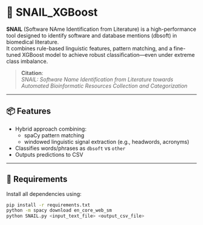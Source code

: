 # 🐌 SNAIL_XGBoost

**SNAIL** (Software NAme Identification from Literature) is a high-performance tool designed to identify software and database mentions (dbsoft) in biomedical literature.  
It combines rule-based linguistic features, pattern matching, and a fine-tuned XGBoost model to achieve robust classification—even under extreme class imbalance.

> **Citation**:  
> *SNAIL: Software Name Identification from Literature towards Automated Bioinformatic Resources Collection and Categorization*
---

## 📦 Features
- Hybrid approach combining:
  - spaCy pattern matching
  - windowed linguistic signal extraction (e.g., headwords, acronyms)
- Classifies words/phrases as `dbsoft` vs `other`
- Outputs predictions to CSV
---

## 🔧 Requirements
Install all dependencies using:

```bash
pip install -r requirements.txt
python -m spacy download en_core_web_sm
python SNAIL.py <input_text_file> <output_csv_file>
